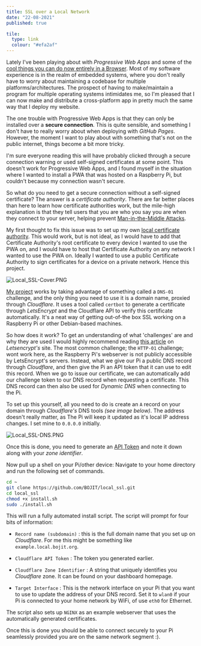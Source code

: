 ```yaml
---
title: SSL over a Local Network
date: "22-08-2021"
published: true

tile:
  type: link
  colour: "#efa2af"
---
```


<script>
    import CopyButton from "@bojit/svelte-components/widgets/CodeEditor/CopyButton.svelte";

    import "prismjs/prism.js";
    import "prismjs/components/prism-bash.js";
</script>

Lately I've been playing about with *Progressive Web Apps* and some of the [cool things you can do now entirely in a Browser](https://plotty.bojit.org). Most of my software experience is in the realm of embedded systems, where you don't really have to worry about maintaining a codebase for multiple platforms/architectures. The prospect of having to make/maintain a program for multiple operating systems intimidates me, so I'm pleased that I can now make and distribute a cross-platform app in pretty much the same way that I deploy my website.

The one trouble with Progressive Web Apps is that they can only be installed over a **secure connection**. This is quite sensible, and something I don't have to really worry about when deploying with *GitHub Pages*. However, the moment I want to play about with something that's not on the public internet, things become a bit more tricky.

I'm sure everyone reading this will have probably clicked through a secure connection warning or used self-signed certificates at some point. This doesn't work for Progressive Web Apps, and I found myself in the situation where I wanted to install a PWA that was hosted on a Raspberry Pi, but couldn't because my connection wasn't secure.

So what do you need to get a secure connection without a self-signed certificate? The answer is a *certificate authority*. There are far better places than here to learn how certificate authorities work, but the mile-high explanation is that they tell users that you are who you say you are when they connect to your server, helping prevent [Man-in-the-Middle Attacks](https://medium.com/@munteanu210/ssl-certificates-vs-man-in-the-middle-attacks-3fb7846fa5db).

My first thought to fix this issue was to set up my own [local certificate authority](https://deliciousbrains.com/ssl-certificate-authority-for-local-https-development/). This would work, but is not ideal, as I would have to add that Certificate Authority's root certificate to every device I wanted to use the PWA on, and I would have to host that Certificate Authority on any network I wanted to use the PWA on. Ideally I wanted to use a public Certificate Authority to sign certificates for a device on a private network. Hence this project.

![Local_SSL-Cover.PNG]({import.meta.env.VITE_IMAGE_BASE}/posts/Local_SSL-Cover.PNG)

[My project](https://github.com/BOJIT/local_ssl) works by taking advantage of something called a `DNS-01` challenge, and the only thing you need to use it is a domain name, proxied through *Cloudflare*. It uses a tool called `certbot` to generate a certificate through *LetsEncrypt* and the Cloudflare API to verify this certificate automatically. It's a neat way of getting out-of-the box SSL working on a Raspberry Pi or other Debian-based machines.

So how does it work? To get an understanding of what 'challenges' are and why they are used I would highly recommend reading [this article](https://letsencrypt.org/docs/challenge-types/) on *Letsencrypt's* site. The most common challenge; the `HTTP-01` challenge; wont work here, as the Raspberry Pi's webserver is not publicly accessible by LetsEncrypt's servers. Instead, what we give our Pi a public DNS record through *Cloudflare*, and then give the Pi an API token that it can use to edit this record. When we go to issue our certificate, we can automatically add our challenge token to our DNS record when requesting a certificate. This DNS record can then also be used for *Dynamic DNS* when connecting to the Pi.

To set up this yourself, all you need to do is create an `A` record on your domain through *Cloudflare's* DNS tools *(see image below)*. The address doesn't really matter, as The Pi will keep it updated as it's local IP address changes. I set mine to `0.0.0.0` initially.

![Local_SSL-DNS.PNG]({import.meta.env.VITE_IMAGE_BASE}/posts/Local_SSL-DNS.PNG)

Once this is done, you need to generate an [API Token](https://developers.cloudflare.com/api/tokens/create) and note it down along with your *zone identifier*.

Now pull up a shell on your Pi/other device: Navigate to your home directory and run the following set of commands.

```bash
cd ~
git clone https://github.com/BOJIT/local_ssl.git
cd local_ssl
chmod +x install.sh
sudo ./install.sh
```

This will run a fully automated install script. The script will prompt for four bits of information:

- `Record name (subdomain)` : this is the full domain name that you set up on *Cloudflare*. For me this might be something like `example.local.bojit.org`.

- `Cloudflare API Token` : The token you generated earlier.

- `Cloudflare Zone Identifier` : A string that uniquely identifies you *Cloudflare* zone. It can be found on your dashboard homepage.

- `Target Interface` : This is the network interface on your Pi that you want to use to update the address of your DNS record. Set it to `wlan0` if your Pi is connected to your home network by WiFi, of use `eth0` for Ethernet.

The script also sets up `NGINX` as an example webserver that uses the automatically generated certificates.

Once this is done you should be able to connect securely to your Pi seamlessly provided you are on the same network segment :).
